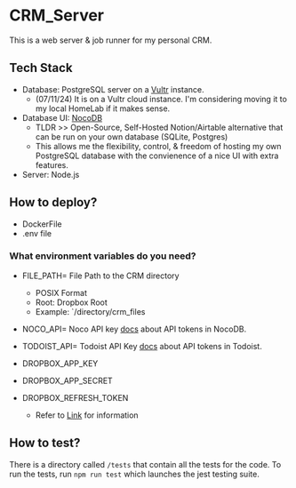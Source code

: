 # CRM_Server
This is a web server & job runner for my personal CRM.



## Tech Stack
- Database: PostgreSQL server on a [Vultr](https://www.vultr.com/) instance.
  - (07/11/24) It is on a Vultr cloud instance. I'm considering moving it to my local HomeLab if it makes sense.
- Database UI: [NocoDB](https://www.nocodb.com/)
  - TLDR >> Open-Source, Self-Hosted Notion/Airtable alternative that can be run on your own database (SQLite, Postgres)
  - This allows me the flexibility, control, & freedom of hosting my own PostgreSQL database with the convienence of a nice UI with extra features.
- Server: Node.js


## How to deploy?
- DockerFile
- .env file

### What environment variables do you need?
- FILE_PATH= File Path to the CRM directory
  - POSIX Format
  - Root: Dropbox Root
  - Example: `/directory/crm_files
- NOCO_API= Noco API key [docs](https://docs.nocodb.com/account-settings/api-tokens) about API tokens in NocoDB.
- TODOIST_API= Todoist API Key [docs](https://developer.todoist.com/rest/v2/#authorization) about API tokens in Todoist.

- DROPBOX_APP_KEY
- DROPBOX_APP_SECRET
- DROPBOX_REFRESH_TOKEN
  - Refer to [Link](https://www.codemzy.com/blog/dropbox-long-lived-access-refresh-token) for information



## How to test?

There is a directory called `/tests` that contain all the tests for the code.
To run the tests, run `npm run test` which launches the jest testing suite.

